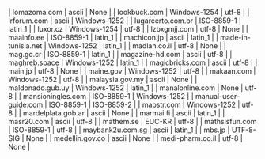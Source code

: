 | lomazoma.com | ascii | None |
| lookbuck.com | Windows-1254 | utf-8 |
| lrforum.com | ascii | Windows-1252 |
| lugarcerto.com.br | ISO-8859-1 | latin_1 |
| luxor.cz | Windows-1254 | utf-8 |
| lzbxgmjj.com | utf-8 | None |
| maainfo.ee | ISO-8859-1 | latin_1 |
| machicon.jp | ascii | latin_1 |
| made-in-tunisia.net | Windows-1252 | latin_1 |
| madlan.co.il | utf-8 | None |
| mag.go.cr | ISO-8859-1 | latin_1 |
| magazine-hd.com | ascii | utf-8 |
| maghreb.space | Windows-1252 | latin_1 |
| magicbricks.com | ascii | utf-8 |
| main.jp | utf-8 | None |
| maine.gov | Windows-1252 | utf-8 |
| makaan.com | Windows-1252 | utf-8 |
| malaysia.gov.my | ascii | None |
| maldonado.gub.uy | Windows-1252 | latin_1 |
| manalonline.com | None | utf-8 |
| mansioningles.com | ISO-8859-1 | Windows-1252 |
| manual-user-guide.com | ISO-8859-1 | ISO-8859-2 |
| mapstr.com | Windows-1252 | utf-8 |
| mardelplata.gob.ar | ascii | None |
| marmai.fi | ascii | latin_1 |
| masr20.com | ascii | utf-8 |
| mathem.se | EUC-KR | utf-8 |
| mathsisfun.com | ISO-8859-1 | utf-8 |
| maybank2u.com.sg | ascii | latin_1 |
| mbs.jp | UTF-8-SIG | None |
| medellin.gov.co | ascii | None |
| medi-pharm.co.il | utf-8 | None |
